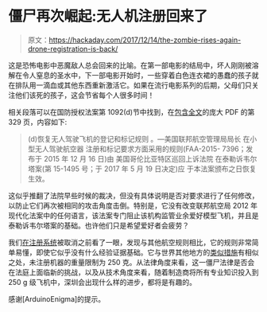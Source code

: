 # 僵尸再次崛起:无人机注册回来了

> 原文：<https://hackaday.com/2017/12/14/the-zombie-rises-again-drone-registration-is-back/>

这是恐怖电影中恶魔敌人总会回来的比喻。在第一部电影的结局中，坏人刚刚被溶解在令人窒息的圣水中，下一部电影开始时，一些穿着白色连衣裙的愚蠢的孩子就在排队用一滴血或其他东西重新激活它。如果在流行电影系列的后期，父母们只关注他们该死的孩子，这会节省每个人很多时间！

相关段落可以在国防授权法案第 1092(d)节中找到，在[包含全文](https://www.congress.gov/115/bills/hr2810/BILLS-115hr2810enr.pdf)的庞大 PDF 的第 329 页，内容如下:

> (d)恢复无人驾驶飞机的登记和标记规则
> 。—美国联邦航空管理局局长
> 在小型无人驾驶航空器
> 注册和标记要求方面采用的规则(FAA-2015-
> 7396；发布于 2015 年 12 月 16 日)由
> 美国哥伦比亚特区巡回上诉法院
> 在泰勒诉韦尔塔案(第 15-1495 号；于 2017 年 5 月 19 日决定)应
> 于本法案颁布之日恢复生效。

这似乎推翻了法院早些时候的裁决，但没有具体说明是否对要求进行了任何修改，以防止它们再次被相同的攻击角度击倒。特别是，它没有改变联邦航空局 2012 年现代化法案中的任何语言，该法案专门阻止该机构监管业余爱好模型飞机，并且是泰勒诉韦尔塔案的基础。也许他们只是希望爱好者会疲劳？

我们[在注册系统](https://hackaday.com/2015/12/21/heres-the-reason-the-faas-drone-registration-system-doesnt-make-sense/)被取消之前看了一眼，发现与其他航空规则相比，它的规则非常简单易懂，即使它似乎没有什么经验证据基础。它与世界其他地方的[类似措施](https://hackaday.com/2017/12/05/the-british-drone-law-reaches-parliament/)有相似之处，未注册机器的重量限制为 250 克。从法律角度来看，这一僵尸法律是否会在法庭上面临新的挑战，以及从技术角度来看，随着制造商将所有专业知识投入到 250 g 级飞机中，深圳会出现什么样的进步，都将是有趣的。

感谢[ArduinoEnigma]的提示。